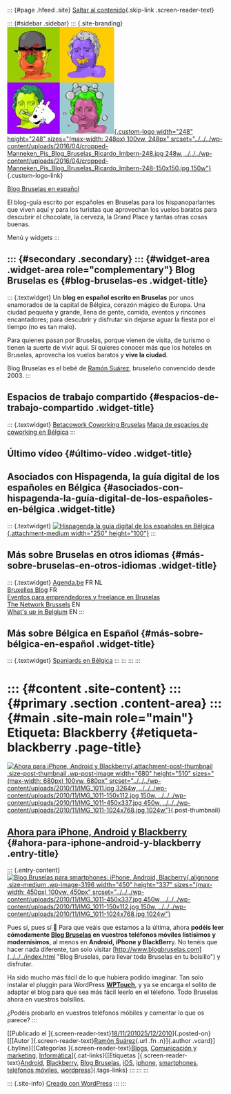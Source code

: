 ::: {#page .hfeed .site}
[Saltar al contenido](index.html#content){.skip-link
.screen-reader-text}

::: {#sidebar .sidebar}
::: {.site-branding}
[![](../../../wp-content/uploads/2016/04/cropped-Manneken_Pis_Blog_Bruselas_Ricardo_Imbern-248.jpg){.custom-logo
width="248" height="248" sizes="(max-width: 248px) 100vw, 248px"
srcset="../../../wp-content/uploads/2016/04/cropped-Manneken_Pis_Blog_Bruselas_Ricardo_Imbern-248.jpg 248w, ../../../wp-content/uploads/2016/04/cropped-Manneken_Pis_Blog_Bruselas_Ricardo_Imbern-248-150x150.jpg 150w"}](../../../index.html){.custom-logo-link}

[Blog Bruselas en español](../../../index.html)

El blog-guía escrito por españoles en Bruselas para los hispanoparlantes
que viven aquí y para los turistas que aprovechan los vuelos baratos
para descubrir el chocolate, la cerveza, la Grand Place y tantas otras
cosas buenas.

Menú y widgets
:::

::: {#secondary .secondary}
::: {#widget-area .widget-area role="complementary"}
Blog Bruselas es {#blog-bruselas-es .widget-title}
----------------

::: {.textwidget}
Un **blog en español escrito en Bruselas** por unos enamorados de la
capital de Bélgica, corazón mágico de Europa. Una ciudad pequeña y
grande, llena de gente, comida, eventos y rincones encantadores; para
descubrir y disfrutar sin dejarse aguar la fiesta por el tiempo (no es
tan malo).

Para quienes pasan por Bruselas, porque vienen de visita, de turismo o
tienen la suerte de vivir aquí. Sí quieres conocer más que los hoteles
en Bruselas, aprovecha los vuelos baratos y **vive la ciudad**.

Blog Bruselas es el bebé de [Ramón Suárez](http://www.ramonsuarez.com),
bruseleño convencido desde 2003.
:::

Espacios de trabajo compartido {#espacios-de-trabajo-compartido .widget-title}
------------------------------

::: {.textwidget}
[Betacowork Coworking Bruselas](http://www.betacowork.com) [Mapa de
espacios de coworking en Bélgica](http://coworkingbelgium.com)
:::

Último vídeo {#último-vídeo .widget-title}
------------

Asociados con Hispagenda, la guía digital de los españoles en Bélgica {#asociados-con-hispagenda-la-guía-digital-de-los-españoles-en-bélgica .widget-title}
---------------------------------------------------------------------

::: {.textwidget}
[![Hispagenda,la guía digital de los españoles en
Bélgica](../../../wp-content/uploads/2010/04/Hispagenda-250px.gif "Hispagenda, la guía digital de los españoles en Bélgica"){.attachment-medium
width="250" height="100"}](http://www.hispagenda.com)
:::

Más sobre Bruselas en otros idiomas {#más-sobre-bruselas-en-otros-idiomas .widget-title}
-----------------------------------

::: {.textwidget}
[Agenda.be](http://www.agenda.be) FR NL\
[Bruxelles Blog](http://www.bxlblog.be/) FR\
[Eventos para emprendedores y freelance en
Bruselas](http://www.betacowork.com/events/)\
[The Network
Brussels](http://groups.yahoo.com/group/TheNetworkBrussels/) EN\
[What\'s up in Belgium](http://www.whatsupin.be/) EN
:::

Más sobre Bélgica en Español {#más-sobre-bélgica-en-español .widget-title}
----------------------------

::: {.textwidget}
[Spaniards en Bélgica](http://www.spaniards.es/paises/belgica)
:::
:::
:::
:::

::: {#content .site-content}
::: {#primary .section .content-area}
::: {#main .site-main role="main"}
Etiqueta: Blackberry {#etiqueta-blackberry .page-title}
====================

[![Ahora para iPhone, Android y
Blackberry](../../../wp-content/uploads/2010/11/IMG_1011.jpg){.attachment-post-thumbnail
.size-post-thumbnail .wp-post-image width="680" height="510"
sizes="(max-width: 680px) 100vw, 680px"
srcset="../../../wp-content/uploads/2010/11/IMG_1011.jpg 3264w, ../../../wp-content/uploads/2010/11/IMG_1011-150x112.jpg 150w, ../../../wp-content/uploads/2010/11/IMG_1011-450x337.jpg 450w, ../../../wp-content/uploads/2010/11/IMG_1011-1024x768.jpg 1024w"}](../../../index.html?p=3195){.post-thumbnail}

[Ahora para iPhone, Android y Blackberry](../../../index.html?p=3195) {#ahora-para-iphone-android-y-blackberry .entry-title}
---------------------------------------------------------------------

::: {.entry-content}
[![Blog Bruselas para smartphones: iPhone, Android,
Blacberry](../../../wp-content/uploads/2010/11/IMG_1011-450x337.jpg "Blog Bruselas para smartphones: iPhone, Android, Blacberry"){.alignnone
.size-medium .wp-image-3196 width="450" height="337"
sizes="(max-width: 450px) 100vw, 450px"
srcset="../../../wp-content/uploads/2010/11/IMG_1011-450x337.jpg 450w, ../../../wp-content/uploads/2010/11/IMG_1011-150x112.jpg 150w, ../../../wp-content/uploads/2010/11/IMG_1011-1024x768.jpg 1024w"}](../../../wp-content/uploads/2010/11/IMG_1011.jpg)

Pues sí, pues sí 🙂 Para que veáis que estamos a la última, ahora
**podéis leer cómodamente [Blog
Bruselas](../../../index.html "Blog Bruselas en español, la guia de Bruselas española e internacional")
en vuestros teléfonos móviles listísimos y modernísimos**, al menos en
**Android, iPhone y BlackBerr**y. No tenéis que hacer nada diferente,
tan solo visitar
[http://www.blogbruselas.com](../../../index.html "Blog Bruselas, para llevar toda Bruselas en tu bolsillo")
y disfrutar.

Ha sido mucho más fácil de lo que hubiera podido imaginar. Tan solo
instalar el pluggin para WordPress
[**WPTouch**](http://wordpress.org/extend/plugins/wptouch/ "WPTouch adapta tu blog en WordPress para teléfonos móbiles"),
y ya se encarga el solito de adaptar el blog para que sea más fácil
leerlo en el télefono. Todo Bruselas ahora en vuestros bolsillos.

¿Podéis probarlo en vuestros teléfonos móbiles y comentar lo que os
parece?
:::

[[Publicado el
]{.screen-reader-text}[18/11/201025/12/2010](../../../index.html?p=3195)]{.posted-on}[[[Autor
]{.screen-reader-text}[Ramón
Suárez](../../2010/04/30/index.html?author=2){.url .fn .n}]{.author
.vcard}]{.byline}[[Categorías
]{.screen-reader-text}[Blogs](../../category/blogs/index.html),
[Comunicación y
marketing](../../category/comunicacion-y-marketing/index.html),
[Informática](../../category/informatica/index.html)]{.cat-links}[[Etiquetas
]{.screen-reader-text}[Android](../android/index.html),
[Blackberry](index.html), [Blog Bruselas](../blog-bruselas/index.html),
[iOS](../ios/index.html), [iphone](../iphone/index.html),
[smartphones](../smartphones/index.html), [teléfonos
móviles](../telefonos-moviles/index.html),
[wordpress](../wordpress/index.html)]{.tags-links}
:::
:::
:::

::: {.site-info}
[Creado con WordPress](https://es.wordpress.org/)
:::
:::
